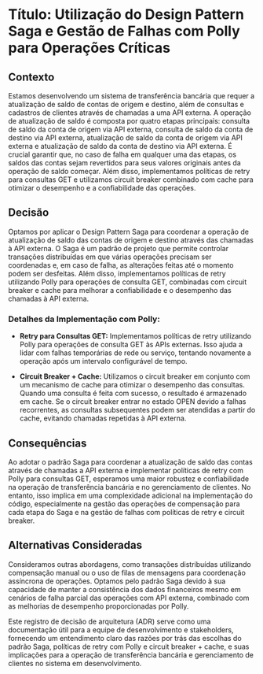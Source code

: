 # Título: Utilização do Design Pattern Saga e Gestão de Falhas com Polly para Operações Críticas

## Contexto
Estamos desenvolvendo um sistema de transferência bancária que requer a atualização de saldo de contas de origem e destino, além de consultas e cadastros de clientes através de chamadas a uma API externa. A operação de atualização de saldo é composta por quatro etapas principais: consulta de saldo da conta de origem via API externa, consulta de saldo da conta de destino via API externa, atualização de saldo da conta de origem via API externa e atualização de saldo da conta de destino via API externa. É crucial garantir que, no caso de falha em qualquer uma das etapas, os saldos das contas sejam revertidos para seus valores originais antes da operação de saldo começar. Além disso, implementamos políticas de retry para consultas GET e utilizamos circuit breaker combinado com cache para otimizar o desempenho e a confiabilidade das operações.

## Decisão
Optamos por aplicar o Design Pattern Saga para coordenar a operação de atualização de saldo das contas de origem e destino através das chamadas à API externa. O Saga é um padrão de projeto que permite controlar transações distribuídas em que várias operações precisam ser coordenadas e, em caso de falha, as alterações feitas até o momento podem ser desfeitas. Além disso, implementamos políticas de retry utilizando Polly para operações de consulta GET, combinadas com circuit breaker e cache para melhorar a confiabilidade e o desempenho das chamadas à API externa.

### Detalhes da Implementação com Polly:
- **Retry para Consultas GET:** Implementamos políticas de retry utilizando Polly para operações de consulta GET às APIs externas. Isso ajuda a lidar com falhas temporárias de rede ou serviço, tentando novamente a operação após um intervalo configurável de tempo.

- **Circuit Breaker + Cache:** Utilizamos o circuit breaker em conjunto com um mecanismo de cache para otimizar o desempenho das consultas. Quando uma consulta é feita com sucesso, o resultado é armazenado em cache. Se o circuit breaker entrar no estado OPEN devido a falhas recorrentes, as consultas subsequentes podem ser atendidas a partir do cache, evitando chamadas repetidas à API externa.

## Consequências
Ao adotar o padrão Saga para coordenar a atualização de saldo das contas através de chamadas a API externa e implementar políticas de retry com Polly para consultas GET, esperamos uma maior robustez e confiabilidade na operação de transferência bancária e no gerenciamento de clientes. No entanto, isso implica em uma complexidade adicional na implementação do código, especialmente na gestão das operações de compensação para cada etapa do Saga e na gestão de falhas com políticas de retry e circuit breaker.

## Alternativas Consideradas
Consideramos outras abordagens, como transações distribuídas utilizando compensação manual ou o uso de filas de mensagens para coordenação assíncrona de operações. Optamos pelo padrão Saga devido à sua capacidade de manter a consistência dos dados financeiros mesmo em cenários de falha parcial das operações com API externa, combinado com as melhorias de desempenho proporcionadas por Polly.

Este registro de decisão de arquitetura (ADR) serve como uma documentação útil para a equipe de desenvolvimento e stakeholders, fornecendo um entendimento claro das razões por trás das escolhas do padrão Saga, políticas de retry com Polly e circuit breaker + cache, e suas implicações para a operação de transferência bancária e gerenciamento de clientes no sistema em desenvolvimento.